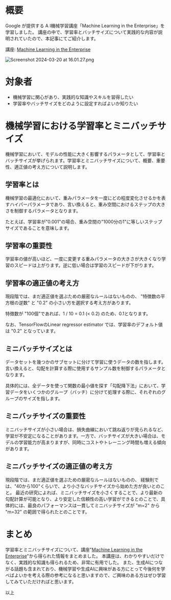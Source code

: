 <!--
title:   機械学習における学習率とミニバッチサイズ
tags:    BatchSize,GoogleCloud,MachineLearning,learning_rate
id:      5e82189ce8e4b267891b
private: false
-->
# 概要

Google が提供する A I機械学習講座「Machine Learning in the Enterprise」を学習しました。
講座の中で、学習率とバッチサイズについて実践的な内容が説明されていたので、本記事にてご紹介します。

講座: [Machine Learning in the Enterprise](https://partner.cloudskillsboost.google/paths/84/course_templates/9?locale=en)

![Screenshot 2024-03-20 at 16.01.27.png](https://qiita-image-store.s3.ap-northeast-1.amazonaws.com/0/55793/c673d59b-241a-beeb-f31a-19c063d51fbc.png)


# 対象者

- 機械学習に関心があり、実践的な知識やスキルを習得したい
- 学習率やバッチサイズをどのように設定すればよいか知りたい


# 機械学習における学習率とミニバッチサイズ

機械学習において、モデルの性能に大きく影響するパラメータとして、学習率とバッチサイズが挙げられます。学習率とミニバッチサイズについて、概要、重要性、適正値の考え方について説明します。


## 学習率とは
機械学習の最適化において、重みパラメータを一度にどの程度変化させるかを表すハイパーパラメータであり、言い換えると、重み空間におけるステップの大きさを制御するパラメータとなります。

たとえば、学習率が"0.001"の場合、重み空間の"1000分の1"に等しいステップサイズであることを意味します。


## 学習率の重要性
学習率の値が高いほど、一度に変更する重みパラメータの大きさが大きくなり学習のスピードは上がります。逆に低い場合は学習のスピードが下がります。


## 学習率の適正値の考え方
現段階では、まだ適正値を選ぶための厳密なルールはないものの、
"特徴数の平方根の逆数" と "0.2" の小さい方を選択する考え方があります。

特徴数が "100個"であれば、1 / 10 = 0.1 (< 0.2) のため、0.1となります。

なお、TensorFlowのLinear regressor estimator では、学習率のデフォルト値は "0.2" となっています。


## ミニバッチサイズとは
データセットを幾つかのサブセットに分けて学習に使うデータの数を指します。
言い換えると、勾配を計算する際に使用するサンプル数を制御するパラメータとなります。

具体的には、全データを使って関数の最小値を探す「勾配降下法」において、学習データをいくつかのグループ（バッチ）に分けて処理する際に、それぞれのグループのサイズを指します。

## ミニバッチサイズの重要性
ミニバッチサイズが小さい場合は、損失曲線において跳ね返りが見られるなど、学習が不安定になることがあります。一方で、バッチサイズが大きい場合は、モデルの学習能力が高まりますが、同時にコストやトレーニング時間も増える傾向があります。

## ミニバッチサイズの適正値の考え方
現段階では、まだ適正値を選ぶための厳密なルールはないものの、
経験則では、"40から100"くらいで、より小さなバッチサイズから始めた方が良いとのこと。
最近の研究によれば、ミニバッチサイズを小さくすることで、より最新の勾配計算が可能となり、より安定した信頼性の高い学習ができるとのことで、具体的には、最良のパフォーマンスは一貫してミニバッチサイズが "m=2" から "m=32" の範囲で得られたとのことです。

# まとめ
学習率とミニバッチサイズについて、講座"[Machine Learning in the Enterprise](https://partner.cloudskillsboost.google/paths/84/course_templates/9?locale=en)"から得られた情報をまとめました。
本講座は、わかりやすいだけでなく、実践的な知識も得られるため、非常に有用でした。
また、生成AIにつながる話題も含まれており、機械学習や生成AIに興味がある方にとって今後何を学べばよいかを考える際の参考になると思いますので、ご興味のある方はぜひ学習してみていただければと思います。

以上